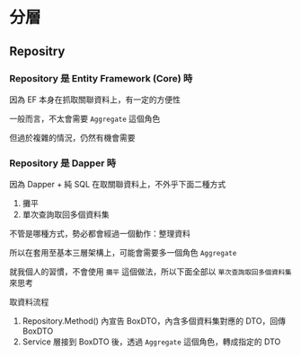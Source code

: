# 分層

## Repositry

### Repository 是 Entity Framework (Core) 時

因為 EF 本身在抓取關聯資料上，有一定的方便性

一般而言，不太會需要 `Aggregate` 這個角色

但過於複雜的情況，仍然有機會需要


### Repository 是 Dapper 時

因為 Dapper + 純 SQL 在取關聯資料上，不外乎下面二種方式
1. 攤平
2. 單次查詢取回多個資料集

不管是哪種方式，勢必都會經過一個動作：整理資料

所以在套用至基本三層架構上，可能會需要多一個角色 `Aggregate`

就我個人的習慣，不會使用 `攤平` 這個做法，所以下面全部以 `單次查詢取回多個資料集` 來思考

取資料流程

1. Repository.Method() 內宣告 BoxDTO，內含多個資料集對應的 DTO，回傳 BoxDTO
2. Service 層接到 BoxDTO 後，透過 `Aggregate` 這個角色，轉成指定的 DTO

